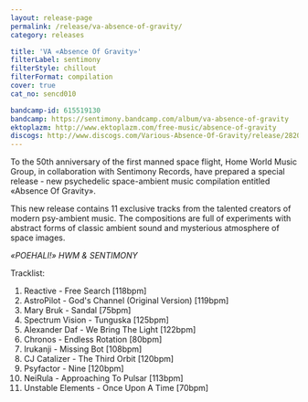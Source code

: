 ```yaml
---
layout: release-page
permalink: /release/va-absence-of-gravity/
category: releases

title: 'VA «Absence Of Gravity»'
filterLabel: sentimony
filterStyle: chillout
filterFormat: compilation
cover: true
cat_no: sencd010

bandcamp-id: 615519130
bandcamp: https://sentimony.bandcamp.com/album/va-absence-of-gravity
ektoplazm: http://www.ektoplazm.com/free-music/absence-of-gravity
discogs: http://www.discogs.com/Various-Absence-Of-Gravity/release/2820972
---
```


To the 50th anniversary of the first manned space flight, Home World Music Group, in collaboration with Sentimony Records, have prepared a special release - new psychedelic space-ambient music compilation entitled «Absence Of Gravity».

This new release contains 11 exclusive tracks from the talented creators of modern psy-ambient music. The compositions are full of experiments with abstract forms of classic ambient sound and mysterious atmosphere of space images.

_«POEHALI!» HWM & SENTIMONY_

Tracklist:

01. Reactive - Free Search [118bpm]
02. AstroPilot - God's Channel (Original Version) [119bpm]
03. Mary Bruk - Sandal [75bpm]
04. Spectrum Vision - Tunguska [125bpm]
05. Alexander Daf - We Bring The Light [122bpm]
06. Chronos - Endless Rotation [80bpm]
07. Irukanji - Missing Bot [108bpm]
08. CJ Catalizer - The Third Orbit [120bpm]
09. Psyfactor - Nine [120bpm]
10. NeiRula - Approaching To Pulsar [113bpm]
11. Unstable Elements - Once Upon A Time [70bpm]
